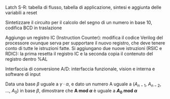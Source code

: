 Latch S-R: tabella di flusso, tabella di applicazione, sintesi e aggiunta delle variabili a reset

Sintetizzare il circuito per il calcolo del segno di un numero in base 10, codifica BCD in traslazione

Aggiungo un registro IC (Instruction Counter): modifica il codice Verilog del processore ovunque serva per supportare il nuovo registro, che deve tenere conto di tutte le istruzioni fatte. Si aggiungano due nuove istruzioni (RSIC e RDIC): la prima resetta il registro IC e la seconda copia il contenuto del registro dentro %AL

Interfaccia di conversione A/D: interfaccia funzionale, vision e interna e software di input

Data una base $\beta$ uguale a $\gamma \cdot \alpha$, e dato un numero A uguale a ($A_{n-1}$, $A_{n-2}$, ..., $A_{0}$) in base $\beta$, dimostrare che **A mod $\alpha$** è uguale a **$A_{0}$ mod $\alpha$**